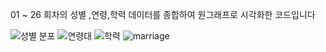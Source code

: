 01 ~ 26 회차의 성별 ,연령,학력 데이터를 종합하여 원그래프로 시각화한 코드입니다

![성별 분포](https://github.com/user-attachments/assets/7c748915-03d9-4283-a971-35a940e996cd)
![연령대](https://github.com/user-attachments/assets/c8b3e900-dedd-4ae1-a3ae-5f15a0c9e726)
![학력](https://github.com/user-attachments/assets/15f8157e-3ef0-406c-b0e5-49b6fd488837)
![marriage](https://github.com/user-attachments/assets/8a6c548f-10db-45c1-9e7f-892987846e10)
